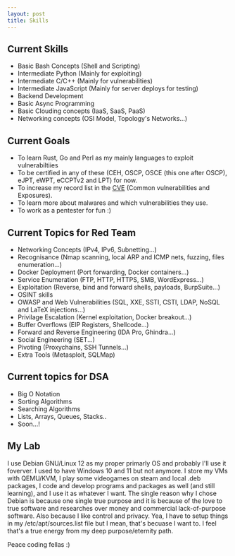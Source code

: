 ```yaml
---
layout: post
title: Skills
---
```


## Current Skills 
- Basic Bash Concepts (Shell and Scripting)
- Intermediate Python (Mainly for exploiting)
- Intermediate C/C++ (Mainly for vulnerabilities) 
- Intermediate JavaScript (Mainly for server deploys for testing)
- Backend Development
- Basic Async Programming
- Basic Clouding concepts (IaaS, SaaS, PaaS)
- Networking concepts (OSI Model, Topology's Networks...)

## Current Goals
- To learn Rust, Go and Perl as my mainly languages to exploit vulnerabiltiies
- To be certified in any of these (CEH, OSCP, OSCE (this one after OSCP), eJPT, eWPT, eCCPTv2 and LPT) for now. 
- To increase my record list in the [CVE](https://cve.org/) (Common vulnerabilities and Exposures). 
- To learn more about malwares and which vulnerabilities they use. 
- To work as a pentester for fun :)

## Current Topics for Red Team
- Networking Concepts (IPv4, IPv6, Subnetting...)
- Recognisance (Nmap scanning, local ARP and ICMP nets, fuzzing, files enumeration...)
- Docker Deployment (Port forwarding, Docker containers...)
- Service Enumeration (FTP, HTTP, HTTPS, SMB, WordExpress...)
- Exploitation (Reverse, bind and forward shells, payloads, BurpSuite...)
- OSINT skills
- OWASP and Web Vulnerabilities (SQL, XXE, SSTI, CSTI, LDAP, NoSQL and LaTeX injections...) 
- Privilage Escalation (Kernel exploitation, Docker breakout...)
- Buffer Overflows (EIP Registers, Shellcode...)
- Forward and Reverse Engineering (IDA Pro, Ghindra...)
- Social Engineering (SET...)
- Pivoting (Proxychains, SSH Tunnels...)
- Extra Tools (Metasploit, SQLMap)

## Current topics for DSA 
- Big O Notation
- Sorting Algorithms
- Searching Algorithms
- Lists, Arrays, Queues, Stacks..
- Soon...!

## My Lab
I use Debian GNU/Linux 12 as my proper primarly OS and probably I'll use it foverver. I used to have Windows 10 and 11 but not anymore. I store my VMs with QEMU/KVM, I play some videogames on steam and local .deb packages, I code and develop programs and packages as well (and still learning), and I use it as whatever I want. The single reason why I chose Debian is because one single true purpose and it is because of the love to true software and researches over money and commercial lack-of-purpose software. Also because I like control and privacy. Yea, I have to setup things in my /etc/apt/sources.list file but I mean, that's becuase I want to. I feel that's a true energy from my deep purpose/eternity path.  

Peace coding fellas :)
